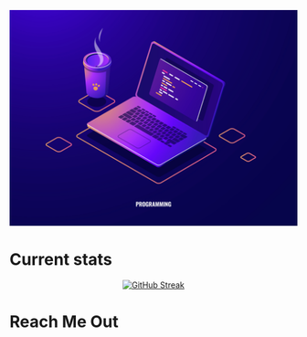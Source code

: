 

![The San Juan Mountains are beautiful!](https://github.com/Horidas-Roy/Horidas-Roy/blob/main/971.jpg "San Juan Mountains")
# Current stats

<p align="center">
  <a href="https://git.io/streak-stats">
    <img src="https://github-readme-streak-stats.herokuapp.com?user=Horidas-Roy&theme=monokai&border_radius=5.5" alt="GitHub Streak" />
  </a>
</p>

# Reach Me Out



